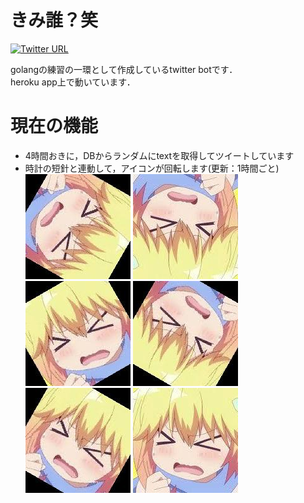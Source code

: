 # きみ誰？笑
[![Twitter URL](https://img.shields.io/twitter/url/https/twitter.com/_ei133333.svg?style=social&label=アンチうしbot%20%40_ei133333)](https://twitter.com/_ei133333)

golangの練習の一環として作成しているtwitter botです．  
heroku app上で動いています．

# 現在の機能
- 4時間おきに，DBからランダムにtextを取得してツイートしています  
- 時計の短針と連動して，アイコンが回転します(更新：1時間ごと)  
![u](image/rotate/icon4.jpg)
![u](image/rotate/icon6.jpg)
![u](image/rotate/icon11.jpg)
![u](image/rotate/icon7.jpg)
![u](image/rotate/icon1.jpg)
![u](image/rotate/icon0.jpg)
